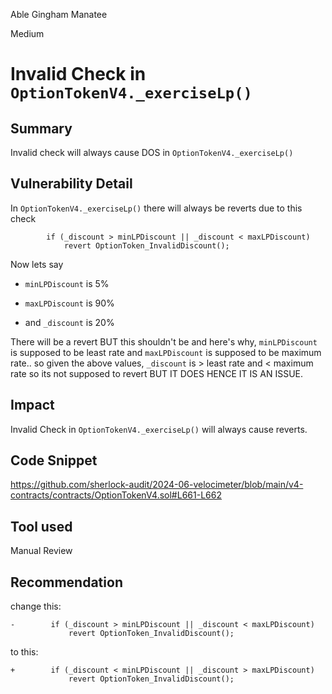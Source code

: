 Able Gingham Manatee

Medium

# Invalid Check in `OptionTokenV4._exerciseLp()`

## Summary
Invalid check will always cause DOS in `OptionTokenV4._exerciseLp()` 

## Vulnerability Detail
In `OptionTokenV4._exerciseLp()` there will always be reverts due to this check
```solidity
        if (_discount > minLPDiscount || _discount < maxLPDiscount)
            revert OptionToken_InvalidDiscount();
```

Now lets say 
- `minLPDiscount` is 5%

- `maxLPDiscount` is 90%

- and `_discount` is 20% 

There will be a revert BUT this shouldn't be and here's why, `minLPDiscount` is supposed to be least rate  and `maxLPDiscount` is supposed to be maximum rate.. so given the above values, `_discount` is > least rate and < maximum rate so its not supposed to revert BUT IT DOES HENCE IT IS AN ISSUE.

## Impact
Invalid Check in `OptionTokenV4._exerciseLp()`  will always cause reverts.
## Code Snippet
https://github.com/sherlock-audit/2024-06-velocimeter/blob/main/v4-contracts/contracts/OptionTokenV4.sol#L661-L662
## Tool used

Manual Review

## Recommendation
change this:
```solidity
-        if (_discount > minLPDiscount || _discount < maxLPDiscount)
             revert OptionToken_InvalidDiscount();
```

to this:
```solidity
+        if (_discount < minLPDiscount || _discount > maxLPDiscount)
             revert OptionToken_InvalidDiscount();
```